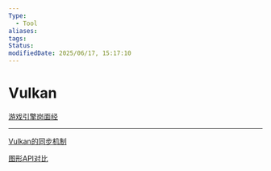 ```yaml
---
Type:
  - Tool
aliases: 
tags: 
Status:
modifiedDate: 2025/06/17, 15:17:10
---
```


# Vulkan

[游戏引擎岗面经](游戏引擎岗面经.md) 

---

[Vulkan的同步机制](Vulkan的同步机制.md)

[图形API对比](图形API对比.md)
